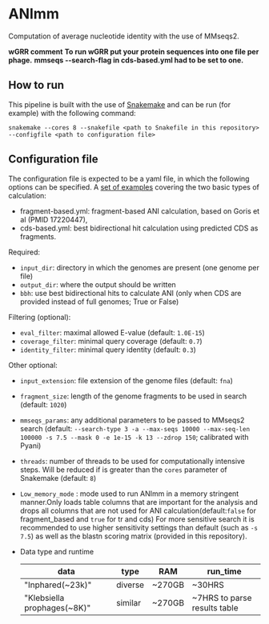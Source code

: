 # ANImm
Computation of average nucleotide identity with the use of MMseqs2.

**wGRR comment**
**To run wGRR put your protein sequences into one file per phage.**
**mmseqs --search-flag in cds-based.yml had to be set to one.**


## How to run
This pipeline is built with the use of [Snakemake](https://snakemake.github.io/) and can be run (for example) with the following command:

```
snakemake --cores 8 --snakefile <path to Snakefile in this repository> --configfile <path to configuration file>
```

## Configuration file
The configuration file is expected to be a yaml file, in which the following options can be specified. A [set of examples](./sample-configs) covering the two basic types of calculation:
* fragment-based.yml: fragment-based ANI calculation, based on Goris et al (PMID 17220447),
* cds-based.yml: best bidirectional hit calculation using predicted CDS as fragments.

Required:
*  `input_dir`: directory in which the genomes are present (one genome per file)
* `output_dir`: where the output should be written
* `bbh`: use best bidirectional hits to calculate ANI (only when CDS are provided instead of full genomes; True or False)

Filtering (optional):
* `eval_filter`: maximal allowed E-value (default: `1.0E-15`)
* `coverage_filter`: minimal query coverage (default: `0.7`)
* `identity_filter`: minimal query identity (default: `0.3`)

Other optional:
* `input_extension`: file extension of the genome files (default: `fna`)
* `fragment_size`: length of the genome fragments to be used in search (default: `1020`)
* `mmseqs_params`: any additional parameters to be passed to MMseqs2 search (default: `--search-type 3 -a --max-seqs 10000 --max-seq-len 100000 -s 7.5 --mask 0 -e 1e-15 -k 13 --zdrop 150`; calibrated with Pyani)
* `threads`: number of threads to be used for computationally intensive steps. Will be reduced if is greater than the `cores` parameter of Snakemake (default: `8`)
* `Low_memory_mode` : mode used to run ANImm in a memory stringent manner.Only loads table columns that are important for the analysis and drops all columns that are not used for ANI calculation(default:`false` for fragment_based and `true` for tr and cds)
For more sensitive search it is recommended to use higher sensitivity settings than default (such as `-s 7.5`) as well as the blastn scoring matrix (provided in this repository).

* Data type and runtime

  <table>
    <thead>
      <tr>
        <th>data</th>
        <th>type</th>
        <th>RAM</th>
        <th>run_time</th>
      </tr>
    </thead>
    <tbody>
        <tr>
            <td>"Inphared(~23k)"</td>
            <td>diverse</td>
            <td>~270GB</td>
            <td>~30HRS</td>
        </tr>
        <tr>
            <td>"Klebsiella prophages(~8K)"</td>
            <td>similar</td>
            <td>~270GB</td>
            <td>~7HRS to parse results table</td>
        </tr>
    </tbody>
  </table>